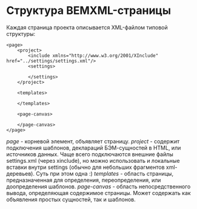 Структура BEMXML-страницы
=========

Каждая страница проекта описывается XML-файлом типовой структуры:

```
<page>
	<project>
		<include xmlns="http://www.w3.org/2001/XInclude" href="../settings/settings.xml"/>
		<settings>

		</settings>
	</project>

	<templates>

	</templates>

	<page-canvas>

	</page-canvas>
</page>
```

*page* - корневой элемент, объявляет страницу.
*project* - содержит подключения шаблонов, деклараций БЭМ-сущностей в HTML, или источников данных.
Чаще всего подключаются внешние файлы settings.xml (через xinclude), но можно использовать и локальные вставки внутри settings
(обычно для небольших фрагментов xml-деревьев). Суть при этом одна :)
*templates* - область страницы, предназначенная для определения, переопределения, или доопределения шаблонов.
*page-canvas* - область непосредственного вывода, определяющая содержимое страницы.
Может содержать как объявления простых сущностей, так и шаблонов.
